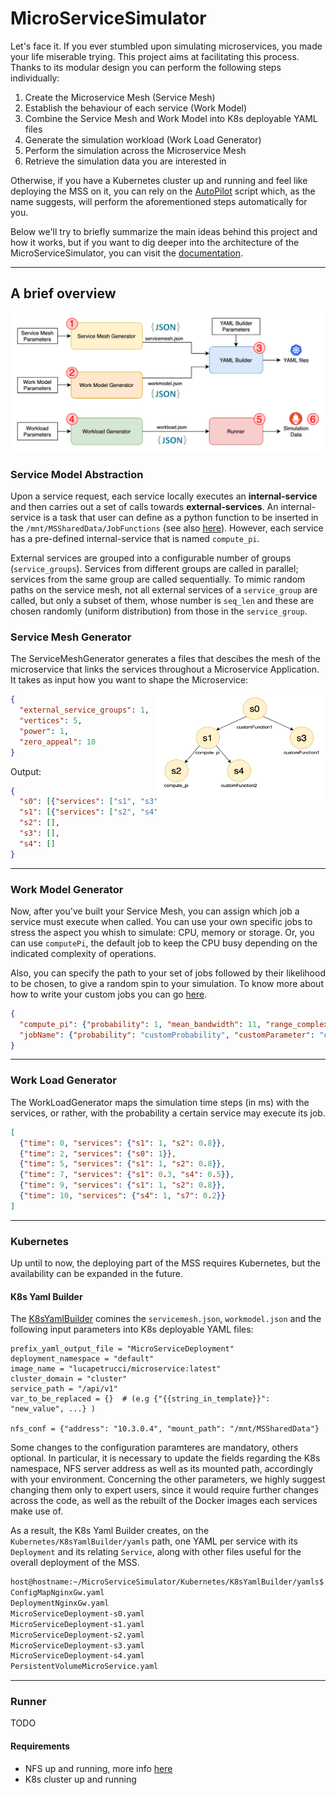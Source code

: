 # MicroServiceSimulator

Let's face it. If you ever stumbled upon simulating microservices, you made your life miserable trying.
This project aims at facilitating this process.
Thanks to its modular design you can perform the following steps individually:

1. Create the Microservice Mesh (Service Mesh)
2. Establish the behaviour of each service (Work Model)
3. Combine the Service Mesh and Work Model into K8s deployable YAML files
4. Generate the simulation workload (Work Load Generator)
5. Perform the simulation across the Microservice Mesh
6. Retrieve the simulation data you are interested in

Otherwise, if you have a Kubernetes cluster up and running and feel like deploying the MSS on it, you can rely on the [AutoPilot](Docs/Autopilot.md) script which, as the name suggests, will perform the aforementioned steps automatically for you.

Below we'll try to briefly summarize the main ideas behind this project and how it works, but if you want to dig deeper into the architecture of the MicroServiceSimulator, you can visit the [documentation](Docs).

---
## A brief overview
![mss-overview](Docs/mss-Overview.png)


### Service Model Abstraction
Upon a service request, each service locally executes an **internal-service** and then carries out a set of calls towards **external-services**. An internal-service is a task that user can define as a python function to be inserted in the `/mnt/MSSharedData/JobFunctions` (see also [here](Docs/NFSConfig.md)). However, each service has a pre-defined internal-service that is named `compute_pi`.

External services are grouped into a configurable number of groups (`service_groups`). Services from different groups are called in parallel; services from the same group are called sequentially. To mimic random paths on the service mesh, not all external services of a `service_group` are called, but only a subset of them, whose number is `seq_len` and these are chosen randomly (uniform distribution) from those in the `service_group`. 



### Service Mesh Generator
The ServiceMeshGenerator generates a files that descibes the mesh of the microservice that links the services throughout a Microservice Application.
It takes as input how you want to shape the Microservice:

<img align="right" width="270" height="170" src="Docs/mss-ServiceMesh.png">


```json
{
  "external_service_groups": 1, 
  "vertices": 5, 
  "power": 1, 
  "zero_appeal": 10
}
```



Output:
```json
{
  "s0": [{"services": ["s1", "s3"], "seq_len": 1}], 
  "s1": [{"services": ["s2", "s4"], "seq_len": 1}], 
  "s2": [], 
  "s3": [],
  "s4": []
}
```
---
### Work Model Generator
Now, after you've built your Service Mesh, you can assign which job a service must execute when called. 
You can use your own specific jobs to stress the aspect you whish to simulate: CPU, memory or storage.
Or, you can use `computePi`, the default job to keep the CPU busy depending on the indicated complexity of operations.

Also, you can specify the path to your set of jobs followed by their likelihood to be chosen, to give a random spin to your simulation. To know more about how to write your custom jobs you can go [here](Docs/CustomJobs.md). 

```json
{
  "compute_pi": {"probability": 1, "mean_bandwidth": 11, "range_complexity": [1, 250]}, 
  "jobName": {"probability": "customProbability", "customParameter": "customValue"}
}
```

---
### Work Load Generator
The WorkLoadGenerator maps the simulation time steps (in ms) with the services, or rather, with the probability a certain service may execute its job.

```json
[
  {"time": 0, "services": {"s1": 1, "s2": 0.8}},
  {"time": 2, "services": {"s0": 1}},
  {"time": 5, "services": {"s1": 1, "s2": 0.8}},
  {"time": 7, "services": {"s1": 0.3, "s4": 0.5}},
  {"time": 9, "services": {"s1": 1, "s2": 0.8}},
  {"time": 10, "services": {"s4": 1, "s7": 0.2}}
]
```
---
### Kubernetes
Up until to now, the deploying part of the MSS requires Kubernetes, but the availability can be expanded in the future. 

#### K8s Yaml Builder
The [K8sYamlBuilder](Kubernetes) comines the `servicemesh.json`, `workmodel.json` and the following input parameters into K8s deployable YAML files:

```shell
prefix_yaml_output_file = "MicroServiceDeployment"
deployment_namespace = "default"
image_name = "lucapetrucci/microservice:latest"
cluster_domain = "cluster"
service_path = "/api/v1"
var_to_be_replaced = {}  # (e.g {"{{string_in_template}}": "new_value", ...} )

nfs_conf = {"address": "10.3.0.4", "mount_path": "/mnt/MSSharedData"}
```

Some changes to the configuration paramteres are mandatory, others optional.
In particular, it is necessary to update the fields regarding the K8s namespace, NFS server address as well as its mounted path, accordingly with your environment.
Concerning the other parameters, we highly suggest changing them only to expert users, since it would require further changes across the code, as well as the rebuilt of the Docker images each services make use of.

As a result, the K8s Yaml Builder creates, on the `Kubernetes/K8sYamlBuilder/yamls` path, one YAML per service with its `Deployment` and its relating `Service`, along with other files useful for the overall deployment of the MSS.

```zsh
host@hostname:~/MicroServiceSimulator/Kubernetes/K8sYamlBuilder/yamls$ ls
ConfigMapNginxGw.yaml
DeploymentNginxGw.yaml
MicroServiceDeployment-s0.yaml
MicroServiceDeployment-s1.yaml
MicroServiceDeployment-s2.yaml
MicroServiceDeployment-s3.yaml
MicroServiceDeployment-s4.yaml
PersistentVolumeMicroService.yaml
```

---
### Runner
TODO
#### Requirements

- NFS up and running, more info [here](Docs/NFSConfig.md)
- K8s cluster up and running
